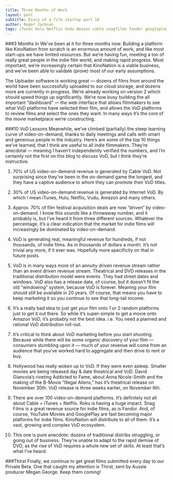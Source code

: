 ```yaml
---
title: Three Months of Work
layout: post
subtitle: Diary of a film startup part 10
author: Roger Jackson
tags: iTunes Hulu Netflix Vudu Amazon cable snagfilms fandor googleplay
---
```

###3 Months In
We’ve been at it for three months now. Building a platform like KinoNation from scratch is an enormous amount of work, and like most start-ups we have limited resources. But we’re having fun, meeting a ton of really great people in the indie film world, and making rapid progress. Most important, we’re increasingly certain that KinoNation is a viable business, and we’ve been able to validate (prove) most of our early assumptions.

The Uploader software is working great — dozens of films from around the world have been successfully uploaded to our cloud storage, and dozens more are currently in progress. We’re already working on version 2 which should speed things up significantly. We’re now busy building the all important “dashboard” — the web interface that allows filmmakers to see what VoD platforms have selected their film, and allows the VoD platforms to review films and select the ones they want. In many ways it’s the core of the movie marketplace we’re constructing.

###10 VoD Lessons
Meanwhile, we’ve climbed (partially) the steep learning curve of video-on-demand, thanks to daily meetings and calls with smart and generous people in the industry. Here’s are some of the top 10 things we’ve learned, that I think are useful to all indie filmmakers. They’re anecdotal — meaning I haven’t independently verified the numbers, and I’m certainly not the first on this blog to discuss VoD, but I think they’re instructive.

1. 70% of US video-on-demand revenue is generated by Cable VoD. Not surprising since they’ve been in the on-demand game the longest, and they have a captive audience to whom they can promote their VoD titles.

2. 30% of US video-on-demand revenue is generated by Internet VoD. By which I mean iTunes, Hulu, Netflix, Vudu, Amazon and many others.

3. Approx. 70% of film festival acquisition deals are now “driven” by video-on-demand. I know this sounds like a throwaway number, and it probably is, but I’ve heard it from three different sources. Whatever the percentage, it’s a clear indication that the market for indie films will increasingly be dominated by video-on-demand.

4. VoD is generating real, meaningful revenue for hundreds, if not thousands, of indie films. As in thousands of dollars a month. It’s not trivial any more, if it ever was. Hopefully more specificity on that in future posts.

5. VoD is in many ways more of an annuity driven revenue stream rather than an event driven revenue stream. Theatrical and DVD releases in the traditional distribution model were events. They had street dates and windows. VoD also has a release date, of course, but it doesn’t fit the old “windowing” system, because VoD is forever. Meaning your film should still be available in 20 years. Of course, that means you have to keep marketing it so you continue to see that long-tail income.

6. It’s a really bad idea to just get your film onto 1 or 2 random platforms just to get it out there. So while it’s super-simple to get a movie onto Amazon VoD, it’s probably not the best idea. i.e. You need a planned and rational VoD distribution roll-out.

7. It’s critical to think about VoD marketing before you start shooting. Because while there will be some organic discovery of your film — consumers stumbling upon it — much of your revenue will come from an audience that you’ve worked hard to aggregate and then drive to rent or buy.

8. Hollywood has really woken up to VoD. If they were even asleep. Smaller movies are being released day & date theatrical and VoD. David Giancola’s riveting Addicted to Fame, about Anna Nicole-Smith and the making of the B-Movie “Illegal Aliens,” has it’s theatrical release on November 30th. VoD release is three weeks earlier, on November 6th.

9. There are over 100 video-on-demand platforms. It’s definitely not all about Cable + iTunes + Netflix. Roku is having a huge impact. Snag Films is a great revenue source for indie films, as is Fandor. And, of course, YouTube Movies and GooglePlay are fast becoming major platforms for indie films. KinoNation will distribute to all of them. It’s a vast, growing and complex VoD ecosystem.

10. This one is pure anecdote: dozens of traditional distribs struggling, or going out of business. They’re unable to adapt to the rapid demise of DVD, as the rise of VoD requires a whole new set of skills. At least that’s what I’ve heard.

###Thirst
Finally, we continue to get great films submitted every day to our Private Beta. One that caught my attention is Thirst, sent by Aussie producer Megan George. Keep them coming!
